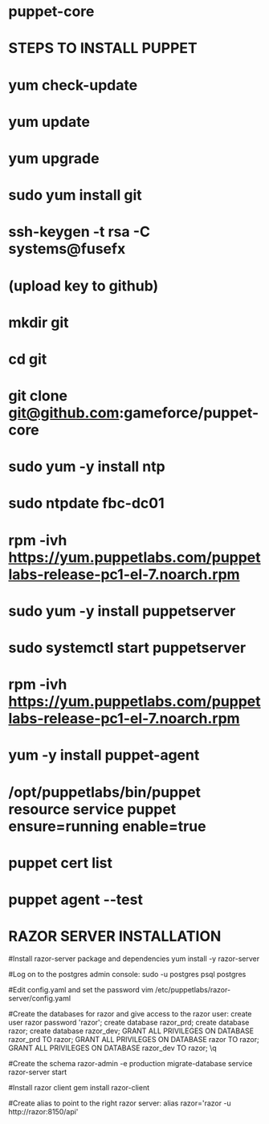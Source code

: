 # puppet-core

STEPS TO INSTALL PUPPET
=======================
# yum check-update
# yum update
# yum upgrade
# sudo yum install git
# ssh-keygen -t rsa -C systems@fusefx
# (upload key to github)
# mkdir git
# cd git
# git clone git@github.com:gameforce/puppet-core
# sudo yum -y install ntp
# sudo ntpdate fbc-dc01
# rpm -ivh https://yum.puppetlabs.com/puppetlabs-release-pc1-el-7.noarch.rpm
# sudo yum -y install puppetserver
# sudo systemctl start puppetserver
# rpm -ivh https://yum.puppetlabs.com/puppetlabs-release-pc1-el-7.noarch.rpm
# yum -y install puppet-agent
# /opt/puppetlabs/bin/puppet resource service puppet ensure=running enable=true
# puppet cert list
# puppet agent --test

RAZOR SERVER INSTALLATION
=========================
#Install razor-server package and dependencies
  yum install -y razor-server

#Log on to the postgres admin console:
  sudo -u postgres psql postgres

#Edit config.yaml and set the password
  vim /etc/puppetlabs/razor-server/config.yaml

#Create the databases for razor and give access to the razor user:
  create user razor password 'razor';
  create database razor_prd;
  create database razor;
  create database razor_dev;
  GRANT ALL PRIVILEGES ON DATABASE razor_prd TO razor;
  GRANT ALL PRIVILEGES ON DATABASE razor TO razor;
  GRANT ALL PRIVILEGES ON DATABASE razor_dev TO razor;
  \q

#Create the schema
  razor-admin -e production migrate-database
  service razor-server start

#Install razor client
  gem install razor-client

#Create alias to point to the right razor server:
  alias razor='razor -u http://razor:8150/api'
